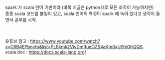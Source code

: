 spark 가 scala 언어 기반이라 (비록 지금은 python으로 모든 조작이 가능하지만)     
종종 scala 코드를 볼일이 있고, scala 언어의 특성이 spark 에 녹아 있다고 생각이 들면서 공부를 시작.




<br/><br/>
유튜브 참고 : https://www.youtube.com/watch?v=C6B4EPbnvfo&list=PL8kmk2VivDmRueOZS4aKm0xUlYp0frQQS.     
scala doc : https://docs.scala-lang.org/
